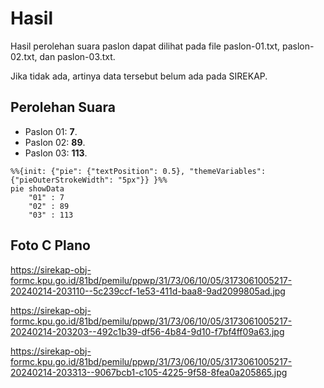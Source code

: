 # Hasil

Hasil perolehan suara paslon dapat dilihat pada file paslon-01.txt, paslon-02.txt, dan paslon-03.txt.

Jika tidak ada, artinya data tersebut belum ada pada SIREKAP.

## Perolehan Suara

 * Paslon 01: **7**.
 * Paslon 02: **89**.
 * Paslon 03: **113**.

```mermaid
%%{init: {"pie": {"textPosition": 0.5}, "themeVariables": {"pieOuterStrokeWidth": "5px"}} }%%
pie showData
    "01" : 7
    "02" : 89
    "03" : 113
```
## Foto C Plano

https://sirekap-obj-formc.kpu.go.id/81bd/pemilu/ppwp/31/73/06/10/05/3173061005217-20240214-203110--5c239ccf-1e53-411d-baa8-9ad2099805ad.jpg

https://sirekap-obj-formc.kpu.go.id/81bd/pemilu/ppwp/31/73/06/10/05/3173061005217-20240214-203203--492c1b39-df56-4b84-9d10-f7bf4ff09a63.jpg

https://sirekap-obj-formc.kpu.go.id/81bd/pemilu/ppwp/31/73/06/10/05/3173061005217-20240214-203313--9067bcb1-c105-4225-9f58-8fea0a205865.jpg
